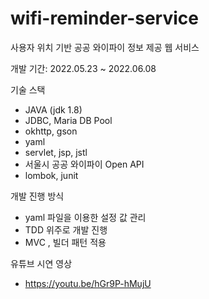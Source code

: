 # wifi-reminder-service

사용자 위치 기반 공공 와이파이 정보 제공 웹 서비스 

개발 기간: 2022.05.23 ~ 2022.06.08

기술 스택 
- JAVA (jdk 1.8)
- JDBC, Maria DB Pool
- okhttp, gson 
- yaml
- servlet, jsp, jstl
- 서울시 공공 와이파이 Open API
- lombok, junit 


개발 진행 방식
- yaml 파일을 이용한 설정 값 관리
- TDD 위주로 개발 진행 
- MVC , 빌더 패턴 적용 


유튜브 시연 영상 
- https://youtu.be/hGr9P-hMujU
